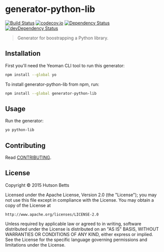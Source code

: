 # generator-python-lib

[![Build Status](https://snap-ci.com/hbetts/generator-python-lib/branch/master/build_image)](https://snap-ci.com/hbetts/generator-python-lib/branch/master)
[![codecov.io](https://codecov.io/github/hbetts/generator-python-lib/coverage.svg?branch=master)](https://codecov.io/github/hbetts/generator-python-lib?branch=master)
[![Dependency Status](https://david-dm.org/hbetts/generator-python-lib.svg)](https://david-dm.org/hbetts/generator-python-lib)
[![devDependency Status](https://david-dm.org/hbetts/generator-python-lib/dev-status.svg)](https://david-dm.org/hbetts/generator-python-lib#info=devDependencies)

> Generator for boostrapping a Python library.

## Installation

First you'll need the Yeoman CLI tool to run this generator:

```bash
npm install --global yo
```

To install generator-python-lib from npm, run:

```bash
npm install --global generator-python-lib
```

## Usage

Run the generator:

```bash
yo python-lib
```

## Contributing

Read [CONTRIBUTING](CONTRIBUTING.md).

## License

Copyright &copy; 2015 Hutson Betts

Licensed under the Apache License, Version 2.0 (the "License");
you may not use this file except in compliance with the License.
You may obtain a copy of the License at

	http://www.apache.org/licenses/LICENSE-2.0

Unless required by applicable law or agreed to in writing, software
distributed under the License is distributed on an "AS IS" BASIS,
WITHOUT WARRANTIES OR CONDITIONS OF ANY KIND, either express or implied.
See the License for the specific language governing permissions and
limitations under the License.

